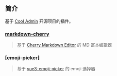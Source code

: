 
## 简介

基于 [Cool Admin](https://cool-js.com) 开源项目的插件。

### [markdown-cherry](https://cool-js.com/plugin/164)

> 基于 [Cherry Markdown Editor](https://github.com/Tencent/cherry-markdown) 的 MD 富本编辑器

### [emoji-picker]

> 基于 [vue3-emoji-picker](https://github.com/delowardev/vue3-emoji-picker?tab=readme-ov-file) 的 emoji 选择器


